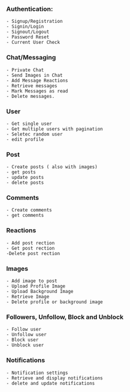 ### Authentication:
    - Signup/Registration
    - Signin/Login
    - Signout/Logout
    - Password Reset
    - Current User Check

### Chat/Messaging
    - Private Chat
    - Send Images in Chat
    - Add Message Reactions
    - Retrieve messages
    - Mark Messages as read
    - Delete messages.

### User
    - Get single user
    - Get multiple users with pagination
    - Seletec random user
    - edit profile

### Post
    - Create posts ( also with images)
    - get posts
    - update posts
    - delete posts

### Comments
    - Create comments
    - get comments

### Reactions
    - Add post rection
    - Get post rection
    -Delete post rection

### Images
    - Add image to post
    - Upload Profile Image
    - Upload Background Image
    - Retrieve Image
    - Delete profile or background image

### Followers, Unfollow, Block and Unblock
    - Follow user
    - Unfollow user
    - Block user
    - Unblock user

### Notifications
    - Notification settings
    - Retrieve and display notifications
    - delete and update notifications